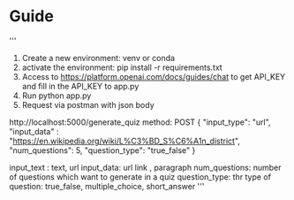 # Guide 
'''
1. Create a new environment: venv or conda
2. activate the environment: pip install -r requirements.txt
3. Access to https://platform.openai.com/docs/guides/chat to get API_KEY and fill in the API_KEY to app.py
4. Run python app.py
5. Request via postman with json body

http://localhost:5000/generate_quiz
method: POST
{
    "input_type": "url",
    "input_data" : "https://en.wikipedia.org/wiki/L%C3%BD_S%C6%A1n_district",
    "num_questions": 5,
    "question_type": "true_false"
}

input_text : text, url
input_data: url link , paragraph
num_questions: number of questions which want to generate in a quiz
question_type: thr type of question: true_false, multiple_choice, short_answer
'''
